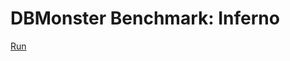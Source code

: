 # DBMonster Benchmark: Inferno

[Run](https://rawgit.com/infernojs/dbmonster-inferno/master/index.html)
